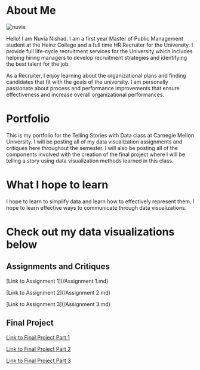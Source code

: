# About Me
![nuvia](https://user-images.githubusercontent.com/52507879/61142012-c5174200-a49c-11e9-9d71-fa09a8a0469f.jpg)

Hello! I am Nuvia Nishad. I am a first year Master of Public Management student at the Heinz College and a full time HR Recruiter for the University. I provide full life-cycle recruitment services for the University which includes helping hiring managers to develop recruitment strategies and identifying the best talent for the job. 

As a Recruiter, I enjoy learning about the organizational plans and finding candidates that fit with the goals of the university. I am personally passionate about process and performance improvements that ensure effectiveness and increase overall organizational performances. 

# Portfolio
This is my portfolio for the Telling Stories with Data class at Carnegie Mellon University. I will be posting all of my data visualization assignments and critiques here throughout the semester. I will also be posting all of the components involved with the creation of the final project where I will be telling a story using data visualization methods learned in this class.

# What I hope to learn
I hope to learn to simplify data and learn how to effectively represent them. I hope to learn effective ways to communicate through data visualizations.  

# Check out my data visualizations below

## Assignments and Critiques

[Link to Assignment 1](/Assignment 1.md)

[Link to Assignment 2](/Assignment 2.md)

[Link to Assignment 3](/Assignment 3.md)

## Final Project

[Link to Final Project Part 1](/FinalProject.md)

[Link to Final Project Part 2](/FinalProjectPart2.md)

[Link to Final Project Part 3](/FinalProjectPart3.md)
